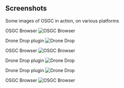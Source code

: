 Screenshots
-----------

Some images of OSGC in action, on various platforms


OSGC Browser
![OSGC Browser](/macos01.png?raw=true)


Drone Drop plugin
![Drone Drop](/linux01.png?raw=true)

OSGC Browser
![OSGC Browser](/windows01.png?raw=true)

Drone Drop plugin
![Drone Drop](/macos02.png?raw=true)

Drone Drop plugin
![Drone Drop](/linux02.png?raw=true)

OSGC Browser
![OSGC Browser](/windows02.png?raw=true)